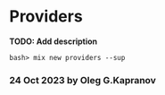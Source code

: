 # Providers

**TODO: Add description**

```
bash> mix new providers --sup
```

### 24 Oct 2023 by Oleg G.Kapranov

